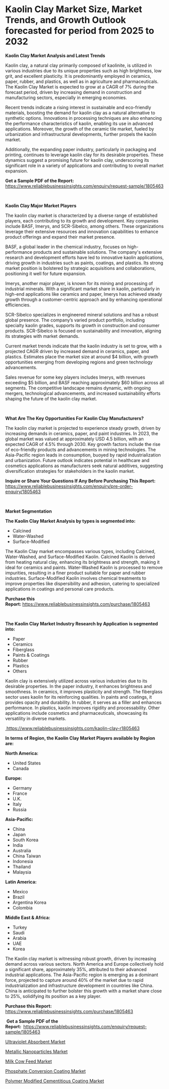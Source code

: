 <p><h1>Kaolin Clay Market Size, Market Trends, and Growth Outlook forecasted for period from 2025 to 2032</h1></p><p><strong>Kaolin Clay Market Analysis and Latest Trends</strong></p>
<p><p>Kaolin clay, a natural clay primarily composed of kaolinite, is utilized in various industries due to its unique properties such as high brightness, low grit, and excellent plasticity. It is predominantly employed in ceramics, paper, rubber, and plastics, as well as in agriculture and pharmaceuticals. The Kaolin Clay Market is expected to grow at a CAGR of 7% during the forecast period, driven by increasing demand in construction and manufacturing sectors, especially in emerging economies.</p><p>Recent trends indicate a rising interest in sustainable and eco-friendly materials, boosting the demand for kaolin clay as a natural alternative to synthetic options. Innovations in processing techniques are also enhancing the performance characteristics of kaolin, enabling its use in advanced applications. Moreover, the growth of the ceramic tile market, fueled by urbanization and infrastructural developments, further propels the kaolin market.</p><p>Additionally, the expanding paper industry, particularly in packaging and printing, continues to leverage kaolin clay for its desirable properties. These dynamics suggest a promising future for kaolin clay, underscoring its significant role in a variety of applications and contributing to overall market expansion.</p></p>
<p><strong>Get a Sample PDF of the Report:&nbsp;</strong> <a href="https://www.reliablebusinessinsights.com/enquiry/request-sample/1805463?utm_campaign=75&utm_medium=2&utm_source=Github&utm_content=ia&utm_term=31012025&utm_id=kaolin-clay">https://www.reliablebusinessinsights.com/enquiry/request-sample/1805463</a></p>
<p>&nbsp;</p>
<p><strong>Kaolin Clay Major Market Players</strong></p>
<p><p>The kaolin clay market is characterized by a diverse range of established players, each contributing to its growth and development. Key companies include BASF, Imerys, and SCR-Sibelco, among others. These organizations leverage their extensive resources and innovation capabilities to enhance product offerings and expand their market presence.</p><p>BASF, a global leader in the chemical industry, focuses on high-performance products and sustainable solutions. The company's extensive research and development efforts have led to innovative kaolin applications, driving growth in industries such as paints, coatings, and plastics. Its strong market position is bolstered by strategic acquisitions and collaborations, positioning it well for future expansion.</p><p>Imerys, another major player, is known for its mining and processing of industrial minerals. With a significant market share in kaolin, particularly in high-end applications like ceramics and paper, Imerys has achieved steady growth through a customer-centric approach and by enhancing operational efficiencies.</p><p>SCR-Sibelco specializes in engineered mineral solutions and has a robust global presence. The company’s varied product portfolio, including specialty kaolin grades, supports its growth in construction and consumer products. SCR-Sibelco is focused on sustainability and innovation, aligning its strategies with market demands.</p><p>Current market trends indicate that the kaolin industry is set to grow, with a projected CAGR driven by increased demand in ceramics, paper, and plastics. Estimates place the market size at around $4 billion, with growth opportunities emerging from developing regions and green technology advancements.</p><p>Sales revenue for some key players includes Imerys, with revenues exceeding $5 billion, and BASF reaching approximately $60 billion across all segments. The competitive landscape remains dynamic, with ongoing mergers, technological advancements, and increased sustainability efforts shaping the future of the kaolin clay market.</p></p>
<p>&nbsp;</p>
<p><strong>What Are The Key Opportunities For Kaolin Clay Manufacturers?</strong></p>
<p><p>The kaolin clay market is projected to experience steady growth, driven by increasing demands in ceramics, paper, and paint industries. In 2023, the global market was valued at approximately USD 4.5 billion, with an expected CAGR of 4.5% through 2030. Key growth factors include the rise of eco-friendly products and advancements in mining technologies. The Asia-Pacific region leads in consumption, buoyed by rapid industrialization and urbanization. Future outlook indicates potential in healthcare and cosmetics applications as manufacturers seek natural additives, suggesting diversification strategies for stakeholders in the kaolin market.</p></p>
<p><strong>Inquire or Share Your Questions If Any Before Purchasing This Report:</strong> <a href="https://www.reliablebusinessinsights.com/enquiry/pre-order-enquiry/1805463?utm_campaign=75&utm_medium=2&utm_source=Github&utm_content=ia&utm_term=31012025&utm_id=kaolin-clay">https://www.reliablebusinessinsights.com/enquiry/pre-order-enquiry/1805463</a></p>
<p>&nbsp;</p>
<p><strong>Market Segmentation</strong></p>
<p><strong>The Kaolin Clay Market Analysis by types is segmented into:</strong></p>
<p><ul><li>Calcined</li><li>Water-Washed</li><li>Surface-Modified</li></ul></p>
<p><p>The Kaolin Clay market encompasses various types, including Calcined, Water-Washed, and Surface-Modified Kaolin. Calcined Kaolin is derived from heating natural clay, enhancing its brightness and strength, making it ideal for ceramics and paints. Water-Washed Kaolin is processed to remove impurities, resulting in a finer product suitable for paper and rubber industries. Surface-Modified Kaolin involves chemical treatments to improve properties like dispersibility and adhesion, catering to specialized applications in coatings and personal care products.</p></p>
<p><strong>Purchase this Report:&nbsp;</strong><a href="https://www.reliablebusinessinsights.com/purchase/1805463?utm_campaign=75&utm_medium=2&utm_source=Github&utm_content=ia&utm_term=31012025&utm_id=kaolin-clay">https://www.reliablebusinessinsights.com/purchase/1805463</a></p>
<p>&nbsp;</p>
<p><strong>The Kaolin Clay Market Industry Research by Application is segmented into:</strong></p>
<p><ul><li>Paper</li><li>Ceramics</li><li>Fiberglass</li><li>Paints & Coatings</li><li>Rubber</li><li>Plastics</li><li>Others</li></ul></p>
<p><p>Kaolin clay is extensively utilized across various industries due to its desirable properties. In the paper industry, it enhances brightness and smoothness. In ceramics, it improves plasticity and strength. The fiberglass sector uses kaolin for its reinforcing qualities. In paints and coatings, it provides opacity and durability. In rubber, it serves as a filler and enhances performance. In plastics, kaolin improves rigidity and processability. Other applications include cosmetics and pharmaceuticals, showcasing its versatility in diverse markets.</p></p>
<p><a href="https://www.reliablebusinessinsights.com/kaolin-clay-r1805463?utm_campaign=75&utm_medium=2&utm_source=Github&utm_content=ia&utm_term=31012025&utm_id=kaolin-clay">&nbsp;https://www.reliablebusinessinsights.com/kaolin-clay-r1805463</a></p>
<p><strong>In terms of Region, the Kaolin Clay Market Players available by Region are:</strong></p>
<p>
    <p> <strong> North America: </strong>
        <ul>
            <li>United States</li>
            <li>Canada</li>
        </ul>
        </p> 
    <p> <strong> Europe: </strong>
        <ul>
            <li>Germany</li>
            <li>France</li>
            <li>U.K.</li>
            <li>Italy</li>
            <li>Russia</li>
        </ul>
        </p> 
    <p> <strong> Asia-Pacific: </strong>
        <ul>
            <li>China</li>
            <li>Japan</li>
            <li>South Korea</li>
            <li>India</li>
            <li>Australia</li>
            <li>China Taiwan</li>
            <li>Indonesia</li>
            <li>Thailand</li>
            <li>Malaysia</li>
        </ul>
        </p> 
    <p> <strong> Latin America: </strong>
        <ul>
            <li>Mexico</li>
            <li>Brazil</li>
            <li>Argentina Korea</li>
            <li>Colombia</li>
        </ul>
        </p> 
    <p> <strong> Middle East & Africa: </strong>
        <ul>
            <li>Turkey</li>
            <li>Saudi</li>
            <li>Arabia</li>
            <li>UAE</li>
            <li>Korea</li>
        </ul>
    </p>
    </p>
<p><p>The Kaolin clay market is witnessing robust growth, driven by increasing demand across various sectors. North America and Europe collectively hold a significant share, approximately 35%, attributed to their advanced industrial applications. The Asia-Pacific region is emerging as a dominant force, projected to capture around 40% of the market due to rapid industrialization and infrastructure development in countries like China. China is anticipated to further bolster this growth with a market share close to 25%, solidifying its position as a key player.</p></p>
<p><strong>Purchase this Report: </strong><a href="https://www.reliablebusinessinsights.com/purchase/1805463?utm_campaign=75&utm_medium=2&utm_source=Github&utm_content=ia&utm_term=31012025&utm_id=kaolin-clay">https://www.reliablebusinessinsights.com/purchase/1805463</a></p>
<p>&nbsp;<strong>Get a Sample PDF of the Report:&nbsp;&nbsp;</strong><a href="https://www.reliablebusinessinsights.com/enquiry/request-sample/1805463?utm_campaign=75&utm_medium=2&utm_source=Github&utm_content=ia&utm_term=31012025&utm_id=kaolin-clay">https://www.reliablebusinessinsights.com/enquiry/request-sample/1805463</a></p>
<p><strong></strong></p>
<p><p><a href="https://github.com/vioarapoyil/Market-Research-Report-List-1/blob/main/ultraviolet-absorbent-market.md?utm_campaign=75&utm_medium=2&utm_source=Github&utm_content=ia&utm_term=31012025&utm_id=kaolin-clay">Ultraviolet Absorbent Market</a></p><p><a href="https://github.com/viipposahko25/Market-Research-Report-List-1/blob/main/metallic-nanoparticles-market.md?utm_campaign=75&utm_medium=2&utm_source=Github&utm_content=ia&utm_term=31012025&utm_id=kaolin-clay">Metallic Nanoparticles Market</a></p><p><a href="https://github.com/howdlecirone/Market-Research-Report-List-1/blob/main/milk-cow-feed-market.md?utm_campaign=75&utm_medium=2&utm_source=Github&utm_content=ia&utm_term=31012025&utm_id=kaolin-clay">Milk Cow Feed Market</a></p><p><a href="https://github.com/crooneinis80/Market-Research-Report-List-1/blob/main/phosphate-conversion-coating-market.md?utm_campaign=75&utm_medium=2&utm_source=Github&utm_content=ia&utm_term=31012025&utm_id=kaolin-clay">Phosphate Conversion Coating Market</a></p><p><a href="https://github.com/salodipura00/Market-Research-Report-List-1/blob/main/polymer-modified-cementitious-coating-market.md?utm_campaign=75&utm_medium=2&utm_source=Github&utm_content=ia&utm_term=31012025&utm_id=kaolin-clay">Polymer Modified Cementitious Coating Market</a></p></p>